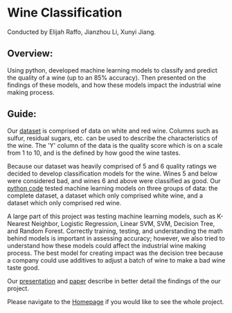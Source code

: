 # Wine Classification
Conducted by Elijah Raffo, Jianzhou Li, Xunyi Jiang.

## Overview:
Using python, developed machine learning models to classify and predict the quality of a wine (up to an 85% accuracy). Then presented on the findings of these models, and how these models impact the industrial wine making process.

## Guide:
Our [dataset](https://github.com/eliraffo/eliraffo.github.io/blob/master/OBA410/Wine_Data.csv) is comprised of data on white and red wine. Columns such as sulfur, residual sugars, etc. can be used to describe the characteristics of the wine. The 'Y' column of the data is the quality score which is on a scale from 1 to 10, and is the defined by how good the wine tastes.

Because our dataset was heavily comprised of 5 and 6 quality ratings we decided to develop classification models for the wine. Wines 5 and below were considered bad, and wines 6 and above were classified as good. Our [python code](https://github.com/eliraffo/eliraffo.github.io/blob/master/OBA410/Wine_Model.ipynb) tested machine learning models on three groups of data: the complete dataset, a dataset which only comprised white wine, and a dataset which only comprised red wine.

A large part of this project was testing machine learning models, such as K-Nearest Neighbor, Logistic Regression, Linear SVM, SVM, Decision Tree, and Random Forest. Correctly training, testing, and understanding the math behind models is important in assessing accuracy; however, we also tried to understand how these models could affect the industrial wine making process. The best model for creating impact was the decision tree because a company could use additives to adjust a batch of wine to make a bad wine taste good. 

Our [presentation](https://github.com/eliraffo/eliraffo.github.io/blob/master/OBA410/Wine_Presentation.pptx) and [paper](https://github.com/eliraffo/eliraffo.github.io/blob/master/OBA410/Wine_Paper.pdf) describe in better detail the findings of the our project. 

Please navigate to the [Homepage](https://github.com/eliraffo/eliraffo.github.io/tree/master/OBA410) if you would like to see the whole project.
